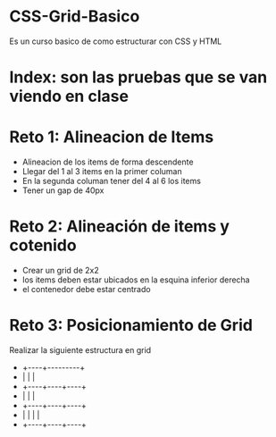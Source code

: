 # CSS-Grid-Basico
Es un curso basico de como estructurar con CSS y HTML


# Index: son las pruebas que se van viendo en clase

# Reto 1: Alineacion de Items
- Alineacion de los items de forma descendente
- Llegar del 1 al 3 items en la primer columan
- En la segunda columan tener del 4 al 6 los items
- Tener un gap de 40px

# Reto 2: Alineación de items y cotenido
- Crear un grid de 2x2
- los items deben estar ubicados en la esquina inferior derecha
- el contenedor debe estar centrado

# Reto 3: Posicionamiento de Grid

Realizar la siguiente estructura en grid
- +----+---------+
- |    |         |
- +----+----+----+
- |         |    |
- +----+----+----+
- |    |    |    |
- +----+----+----+